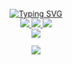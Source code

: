 <p align="center">
<a href="https://github.com/amirbarfar">
    <img src="https://readme-typing-svg.demolab.com?font=Firacode&size=24&duration=3000&pause=500&color=AE87FF&multiline=true&center=true&vCenter=true&width=265&height=124&lines=Amir+barfar;Midlevel; FrontEnd Developer" alt="Typing SVG" />
</a>
<br/>

<a href="https://github.com/amirbarfar">
    <img src="https://img.shields.io/badge/Github-black?style=flat-square&logo=github">
</a> 
<a href="https://www.instagram.com/im._.emir12">
    <img src="https://img.shields.io/badge/Instagram-pink?style=flat-square&logo=instagram">
</a> 
<a href="https://t.me/im_emir12">
    <img src="https://img.shields.io/badge/Telegram-blue?style=flat-square&logo=telegram">
</a> 
<br/> 
<a href="https://github.com/amirbarfar">
    <img src="https://github-stats-alpha.vercel.app/api?username=amirbarfar&cc=22272e&tc=37BCF6&ic=AE87FF&bc=AE87FF">
</a>
<br>
</p>

<a href="https://github.com/amirbarfar">
    <p align="center">
         <img src="https://skillicons.dev/icons?i=html,css,js,tailwind,sass,figma,github,git,vscode,md,pwa,electron,react,next,php,laravel&perline=8" />
    </p>
</a>
